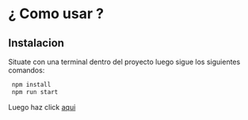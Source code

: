 # ¿ Como usar ?
## Instalacion 
Situate con una terminal dentro del proyecto luego sigue los siguientes comandos:
```sh
 npm install 
 npm run start
```
Luego haz click [aqui]( http://localhost:3000)
